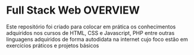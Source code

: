 # Full Stack Web OVERVIEW

Este repositório foi criado para colocar em prática os conhecimentos adquiridos nos cursos de HTML, CSS e Javascript, PHP entre outras linguagens adquiridos de forma autodidata na internet cujo foco estão em exercícios práticos e projetos básicos
